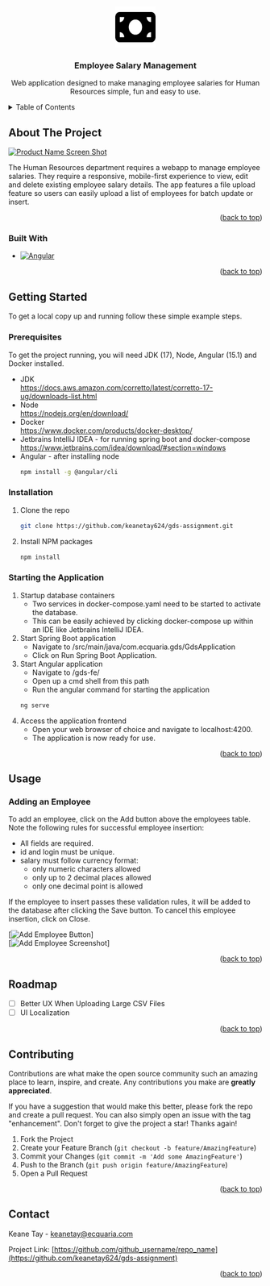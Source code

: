 <!-- Improved compatibility of back to top link: See: https://github.com/othneildrew/Best-README-Template/pull/73 -->
<a name="readme-top"></a>
<!--
*** Thanks for checking out the Best-README-Template. If you have a suggestion
*** that would make this better, please fork the repo and create a pull request
*** or simply open an issue with the tag "enhancement".
*** Don't forget to give the project a star!
*** Thanks again! Now go create something AMAZING! :D
-->

<!-- PROJECT LOGO -->
<br />
<div align="center">
  <a href="https://github.com/keanetay624/gds-assignment">
  <picture>
    <source media="(prefers-color-scheme: dark)"  alt="Logo" srcset="./images/money-bill-solid-light.png" width="80" height="80">
    <img src="./images/money-bill-solid-dark.svg" alt="Logo" width="80" height="80">
  </picture>
  </a>
  </div>

<h3 align="center">Employee Salary Management</h3>

  <p align="center">
    Web application designed to make managing employee salaries for Human Resources simple, fun and easy to use.
  </p>



<!-- TABLE OF CONTENTS -->
<details>
  <summary>Table of Contents</summary>
  <ol>
    <li>
      <a href="#about-the-project">About The Project</a>
      <ul>
        <li><a href="#built-with">Built With</a></li>
      </ul>
    </li>
    <li>
      <a href="#getting-started">Getting Started</a>
      <ul>
        <li><a href="#prerequisites">Prerequisites</a></li>
        <li><a href="#installation">Installation</a></li>
      </ul>
    </li>
    <li><a href="#usage">Usage</a></li>
    <li><a href="#roadmap">Roadmap</a></li>
    <li><a href="#contributing">Contributing</a></li>
    <li><a href="#contact">Contact</a></li>
  </ol>
</details>



<!-- ABOUT THE PROJECT -->
## About The Project

[![Product Name Screen Shot][product-screenshot]](https://example.com)

The Human Resources department requires a webapp to manage employee salaries. They require a responsive, mobile-first experience
to view, edit and delete existing employee salary details. The app features a file upload feature so users can easily upload a list of employees for batch update or insert.

<p align="right">(<a href="#readme-top">back to top</a>)</p>



### Built With

* [![Angular][Angular.io]][Angular-url]

<p align="right">(<a href="#readme-top">back to top</a>)</p>



<!-- GETTING STARTED -->
## Getting Started

To get a local copy up and running follow these simple example steps.

### Prerequisites

To get the project running, you will need JDK (17), Node, Angular (15.1) and Docker installed.
* JDK<br/>
  <a>https://docs.aws.amazon.com/corretto/latest/corretto-17-ug/downloads-list.html</a>
* Node<br/>
  <a>https://nodejs.org/en/download/</a>
* Docker<br/>
  <a>https://www.docker.com/products/docker-desktop/</a>
* Jetbrains IntelliJ IDEA - for running spring boot and docker-compose<br/>
  <a>https://www.jetbrains.com/idea/download/#section=windows</a>
* Angular - after installing node<br/>
  ```sh
  npm install -g @angular/cli
  ```
### Installation

1. Clone the repo
   ```sh
   git clone https://github.com/keanetay624/gds-assignment.git
   ```
2. Install NPM packages
   ```sh
   npm install
   ```

### Starting the Application

1. Startup database containers
   - Two services in docker-compose.yaml need to be started to activate the database.
   - This can be easily achieved by clicking docker-compose up within an IDE like Jetbrains IntelliJ IDEA.
2. Start Spring Boot application
    - Navigate to /src/main/java/com.ecquaria.gds/GdsApplication
    - Click on Run Spring Boot Application.
3. Start Angular application
    - Navigate to /gds-fe/
    - Open up a cmd shell from this path
    - Run the angular command for starting the application
     ```sh
   ng serve
   ```
4. Access the application frontend
    - Open your web browser of choice and navigate to localhost:4200.
    - The application is now ready for use. 


<p align="right">(<a href="#readme-top">back to top</a>)</p>



<!-- USAGE EXAMPLES -->
## Usage

### Adding an Employee
To add an employee, click on the Add button above the employees table. Note the following rules for successful employee insertion:
- All fields are required.
- id and login must be unique.
- salary must follow currency format:
  - only numeric characters allowed
  - only up to 2 decimal places allowed
  - only one decimal point is allowed

If the employee to insert passes these validation rules, it will be added to the database after clicking the Save button. To cancel this employee insertion, click on Close.

[![Add Employee Button][add-employee-button]]<br/>
[![Add Employee Screenshot][add-employee]]

<p align="right">(<a href="#readme-top">back to top</a>)</p>



<!-- ROADMAP -->
## Roadmap

- [ ] Better UX When Uploading Large CSV Files
- [ ] UI Localization

<p align="right">(<a href="#readme-top">back to top</a>)</p>



<!-- CONTRIBUTING -->
## Contributing

Contributions are what make the open source community such an amazing place to learn, inspire, and create. Any contributions you make are **greatly appreciated**.

If you have a suggestion that would make this better, please fork the repo and create a pull request. You can also simply open an issue with the tag "enhancement".
Don't forget to give the project a star! Thanks again!

1. Fork the Project
2. Create your Feature Branch (`git checkout -b feature/AmazingFeature`)
3. Commit your Changes (`git commit -m 'Add some AmazingFeature'`)
4. Push to the Branch (`git push origin feature/AmazingFeature`)
5. Open a Pull Request

<p align="right">(<a href="#readme-top">back to top</a>)</p>

<!-- CONTACT -->
## Contact

Keane Tay - keanetay@ecquaria.com

Project Link: [https://github.com/github_username/repo_name](https://github.com/keanetay624/gds-assignment)

<p align="right">(<a href="#readme-top">back to top</a>)</p>

<!-- MARKDOWN LINKS & IMAGES -->
<!-- https://www.markdownguide.org/basic-syntax/#reference-style-links -->
[add-employee-button]: images/add-button.png
[add-employee]: images/add-employee.PNG
[product-screenshot]: images/app.PNG
[Angular.io]: https://img.shields.io/badge/Angular-DD0031?style=for-the-badge&logo=angular&logoColor=white
[Angular-url]: https://angular.io/